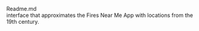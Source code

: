 Readme.md   
interface that approximates the Fires Near Me App with locations from the 19th century. 
